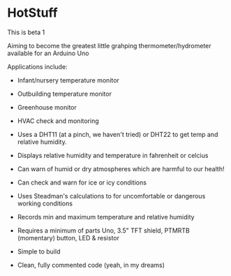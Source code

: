 # HotStuff

This is beta 1

Aiming to become the greatest little grahping thermometer/hydrometer available for an Arduino Uno

Applications include:

* Infant/nursery temperature monitor
* Outbuilding temperature monitor
* Greenhouse monitor
* HVAC check and monitoring


* Uses a DHT11 (at a pinch, we haven't tried) or DHT22 to get temp and relative humidity.
* Displays relative humidity and temperature in fahrenheit  or celcius
* Can warn of humid or dry atmospheres which are harmful to our health!
* Can check and warn for ice or icy conditions
* Uses Steadman's calculations to for uncomfortable or dangerous working conditions
* Records min and maximum temperature and relative humidity
* Requires a minimum of parts Uno, 3.5" TFT shield, PTMRTB (momentary) button, LED & resistor
* Simple to build
* Clean, fully commented code (yeah, in my dreams)

